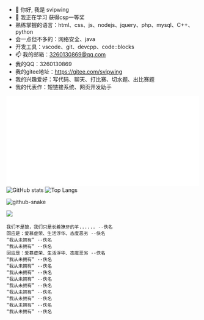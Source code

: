 - 👋 你好, 我是 svipwing
- 🌱 我正在学习 获得csp一等奖
- 熟练掌握的语言：html、css、js、nodejs、jquery、php、mysql、C++、python
- 会一点但不多的：网络安全、java
- 开发工具：vscode、git、devcpp、code::blocks
- 📫 我的邮箱：3260130869@qq.com
- 我的QQ：3260130869
- 我的gitee地址：https://gitee.com/svipwing
- 我的兴趣爱好：写代码、聊天、打比赛、切水题、出比赛题
- 我的代表作：短链接系统、网页开发助手

![](metrics.classic.svg)
![GitHub stats](https://github-readme-stats.xaoxuu.com/api?username=svipwing)
![Top Langs](https://github-readme-stats.vercel.app/api/top-langs/?username=svipwing&layout=compact)

<picture>
  <source media="(prefers-color-scheme: dark)" srcset="https://raw.github.com/svipwing/svipwing/main/github-snake-dark.svg" />
  <source media="(prefers-color-scheme: light)" srcset="https://raw.github.com/svipwing/svipwing/main/github-snake.svg" />
  <img alt="github-snake" src="https://raw.github.com/svipwing/svipwing/main/github-snake.svg" />
</picture>

![](https://raw.github.com/svipwing/svipwing/main/photo.png)

```
我们不是狼，我们只是长着獠牙的羊...... --佚名
回应是：爱慕虚荣、生活浮华、态度恶劣 --佚名
“我从未拥有” --佚名
“我从未拥有” --佚名
回应是：爱慕虚荣、生活浮华、态度恶劣 --佚名
“我从未拥有” --佚名
“我从未拥有” --佚名
“我从未拥有” --佚名
“我从未拥有” --佚名
“我从未拥有” --佚名
“我从未拥有” --佚名
“我从未拥有” --佚名
“我从未拥有” --佚名
“我从未拥有” --佚名
```
